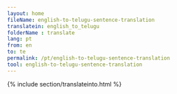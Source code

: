 ```yaml
---
layout: home
fileName: english-to-telugu-sentence-translation
translatein: english_to_telugu
folderName : translate
lang: pt
from: en
to: te
permalink: /pt/english-to-telugu-sentence-translation
tool: english-to-telugu-sentence-translation
---
```

{% include section/translateinto.html %}